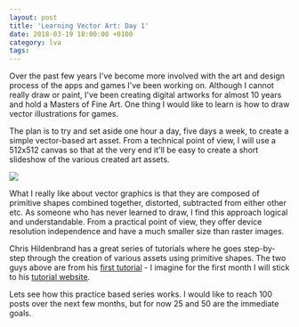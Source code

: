 ```yaml
---
layout: post
title: 'Learning Vector Art: Day 1'
date: 2018-03-19 18:00:00 +0100
category: lva
tags:
---
```


Over the past few years I've become more involved with the art and design process of the apps and games I've been working on. Although I cannot really draw or paint, I've been creating digital artworks for almost 10 years and hold a Masters of Fine Art. One thing I would like to learn is how to draw vector illustrations for games.

The plan is to try and set aside one hour a day, five days a week, to create a simple vector-based art asset. From a technical point of view, I will use a 512x512 canvas so that at the very end it'll be easy to create a short slideshow of the various created art assets.

![]({{site.baseurl}}/assets/images/posts/2018/LearningVectorArt/01.svg)

What I really like about vector graphics is that they are composed of primitive shapes combined together, distorted, subtracted from either other etc. As someone who has never learned to draw, I find this approach logical and understandable. From a practical point of view, they offer device resolution independence and have a much smaller size than raster images.

Chris Hildenbrand has a great series of tutorials where he goes step-by-step through the creation of various assets using primitive shapes. The two guys above are from his [first tutorial](https://www.gamasutra.com/blogs/ChrisHildenbrand/20111015/90415/2D_Game_Art_For_Programmers__Part_1_updated.php) - I imagine for the first month I will stick to his [tutorial website](http://www.2dgameartguru.com/).

Lets see how this practice based series works. I would like to reach 100 posts over the next few months, but for now 25 and 50 are the immediate goals.
